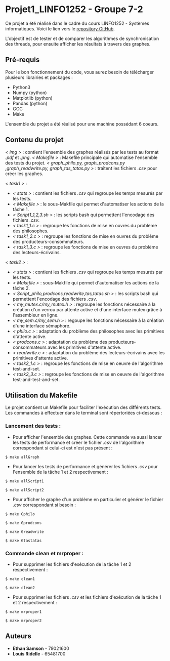 # Projet1_LINFO1252 - Groupe 7-2

Ce projet a été réalisé dans le cadre du cours LINFO1252 - Systèmes informatiques. Voici le lien vers le [repository GitHub](https://github.com/EthSamson/Projet1_LINFO1252).

L'objectif est de tester et de comparer les algorithmes de synchronisation des threads, pour ensuite afficher les résultats à travers des graphes.

## Pré-requis

Pour le bon fonctionnement du code, vous aurez besoin de télécharger plusieurs librairies et packages :

- Python3
- Numpy (python)
- Matplotlib (python)
- Pandas (python)
- GCC
- Make

L'ensemble du projet a été réalisé pour une machine possédant 6 coeurs.

## Contenu du projet

*< img >* : contient l'ensemble des graphes réalisés par les tests au format *.pdf* et *.png*.
*< Makefile >* : Makefile principale qui automatise l'ensemble des tests du projet.
*< graph_philo.py, graph_prodcons.py ,graph_readwrite.py, graph_tas_tatas.py >* : traîtent les fichiers *.csv* pour créer les graphes.

*< task1 >* :
- *< stats >* : contient les fichiers *.csv* qui regroupe les temps mesurés par les tests.
- *< Makefile >* : le sous-Makfile qui permet d'automatiser les actions de la tâche 1.
- *< Script1_1,2,3.sh >* : les scripts bash qui permettent l'encodage des fichiers *.csv*.
- *< task1_1.c >* : regroupe les fonctions de mise en ouvres du problème des philosophes.
- *< task1_2.c >* : regroupe les fonctions de mise en ouvres du problème des producteurs-consommateurs.
- *< task1_3.c >* : regroupe les fonctions de mise en ouvres du problème des lecteurs-écrivains.

*< task2 >* :
- *< stats >* : contient les fichiers *.csv* qui regroupe les temps mesurés par les tests.
- *< Makefile >* : sous-Makfile qui permet d'automatiser les actions de la tâche 2.
- *< Script_philo,prodcons,readwrite,tas,tatas.sh >* : les scripts bash qui permettent l'encodage des fichiers *.csv*.
- *< my_mutex.c/my_mutex.h >* : regroupe les fonctions nécessaire à la création d'un verrou par attente active et d'une interface mutex grâce à l'assembleur en ligne.
- *< my_sem.c/my_sem.h >* :  regoupe les fonctions nécessaire à la création d'une interface sémaphore.
- *< philo.c >* : adaptation du problème des philosophes avec les primitives d'attente active.
- *< prodcons.c >* : adaptation du problème des producteurs-consommateurs avec les primitives d'attente active.
- *< readwrite.c >* : adaptation du problème des lecteurs-écrivains avec les primitives d'attente active.
- *< task2_1.c >* : regroupe les fonctions de mise en oeuvre de l'algorithme test-and-set.
- *< task2_3.c >* : regroupe les fonctions de mise en oeuvre de l'algorithme test-and-test-and-set.


## Utilisation du Makefile

Le projet contient un Makefile pour faciliter l'exécution des différents tests.
Les commandes à effectuer dans le terminal sont répertoriées ci-dessous :

### Lancement des tests :

- Pour afficher l'ensemble des graphes. Cette commande va aussi lancer les tests de performance et créer le fichier *.csv* de l'algorithme correspondant si celui-ci est n'est pas présent : 
```
$ make allGraph
```

- Pour lancer les tests de performance et générer les fichiers *.csv* pour l'ensemble de la tâche 1 et 2 respectivement :
```
$ make allScript1
```
```
$ make allScript2
```

- Pour afficher le graphe d'un problème en particulier et générer le fichier *.csv* correspondant si besoin :
```
$ make Gphilo
```
```
$ make Gprodcons
```
```
$ make Greadwrite
```
```
$ make Gtastatas
```

### Commande clean et mrproper :

- Pour supprimer les fichiers d'exécution de la tâche 1 et 2 respectivement :
```
$ make clean1
```
```
$ make clean2
```

- Pour supprimer les fichiers *.csv* et les fichiers d'exécution de la tâche 1 et 2 respectivement :
```
$ make mrproper1
```
```
$ make mrproper2
```

## Auteurs

- **Ethan Samson** - 79021600
- **Louis Ridelle** - 65481700
